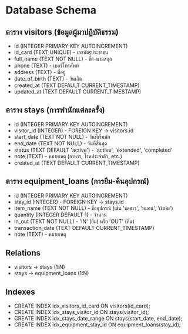 # Database Schema

## ตาราง visitors (ข้อมูลผู้มาปฏิบัติธรรม)
- id (INTEGER PRIMARY KEY AUTOINCREMENT)
- id_card (TEXT UNIQUE) - เลขบัตরประชาชน
- full_name (TEXT NOT NULL) - ชื่อ-นามสกุล
- phone (TEXT) - เบอร์โทรศัพท์
- address (TEXT) - ที่อยู่
- date_of_birth (TEXT) - วันเกิด
- created_at (TEXT DEFAULT CURRENT_TIMESTAMP)
- updated_at (TEXT DEFAULT CURRENT_TIMESTAMP)

## ตาราง stays (การพำนักแต่ละครั้ง)
- id (INTEGER PRIMARY KEY AUTOINCREMENT)
- visitor_id (INTEGER) - FOREIGN KEY → visitors.id
- start_date (TEXT NOT NULL) - วันที่เริ่มพัก
- end_date (TEXT NOT NULL) - วันที่สิ้นสุด
- status (TEXT DEFAULT 'active') - 'active', 'extended', 'completed'
- note (TEXT) - หมายเหตุ (อาหาร, โรคประจำตัว, etc.)
- created_at (TEXT DEFAULT CURRENT_TIMESTAMP)

## ตาราง equipment_loans (การยืม-คืนอุปกรณ์)
- id (INTEGER PRIMARY KEY AUTOINCREMENT)
- stay_id (INTEGER) - FOREIGN KEY → stays.id
- item_name (TEXT NOT NULL) - ชื่ออุปกรณ์ (เช่น 'ชุดขาว', 'หมอน', 'ผ้าห่ม')
- quantity (INTEGER DEFAULT 1) - จำนวน
- in_out (TEXT NOT NULL) - 'IN' (ยืม) หรือ 'OUT' (คืน)
- transaction_date (TEXT DEFAULT CURRENT_TIMESTAMP)
- note (TEXT) - หมายเหตุ

## Relations
- visitors → stays (1:N)
- stays → equipment_loans (1:N)

## Indexes
- CREATE INDEX idx_visitors_id_card ON visitors(id_card);
- CREATE INDEX idx_stays_visitor_id ON stays(visitor_id);
- CREATE INDEX idx_stays_date_range ON stays(start_date, end_date);
- CREATE INDEX idx_equipment_stay_id ON equipment_loans(stay_id);